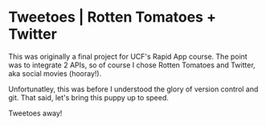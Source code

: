 # Tweetoes | Rotten Tomatoes + Twitter

This was originally a final project for UCF's Rapid App course. The point was to integrate 2 APIs, so of course I chose Rotten Tomatoes and Twitter, aka social movies (hooray!).

Unfortunatley, this was before I understood the glory of version control and git. That said, let's bring this puppy up to speed.

Tweetoes away!